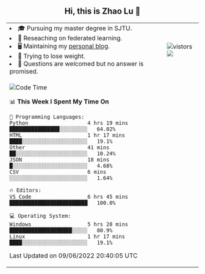 <h2 align="center"> Hi, this is Zhao Lu 👋</h2>

<table style="overflow:hidden;">
    <tr> 
        <td>
            <li>🎓 Pursuing my master degree in SJTU.</li>
            <li>🌱 Reseaching on federated learning.</li>
            <li>🖥️ Maintaining my <a href="https://ifarewell.xyz">personal blog</a>.</li>
            <li>💪 Trying to lose weight.</li>
            <li>💬 Questions are welcomed but no answer is promised.</li> 
        </td>
        <td>
            <img src="https://visitor-badge.glitch.me/badge?page_id=ifarewell" alt="vistors" />
        <br>
          <img src="https://github-readme-stats.vercel.app/api?username=ifarewell&theme=graywhite&hide=prs,contribs&show_icons=true&hide_border=true&icon_color=CE1D2D&text_color=718096&bg_color=ffffff&hide_title=true" />
        </td>
    </tr>
    <tr>
        <td colspan="2">
            
<!--START_SECTION:waka-->
![Code Time](http://img.shields.io/badge/Code%20Time-192%20hrs%2019%20mins-blue)

📊 **This Week I Spent My Time On** 

```text
💬 Programming Languages: 
Python                   4 hrs 19 mins       ████████████████░░░░░░░░░   64.02% 
HTML                     1 hr 17 mins        ████░░░░░░░░░░░░░░░░░░░░░   19.1% 
Other                    41 mins             ██░░░░░░░░░░░░░░░░░░░░░░░   10.24% 
JSON                     18 mins             █░░░░░░░░░░░░░░░░░░░░░░░░   4.68% 
CSV                      6 mins              ░░░░░░░░░░░░░░░░░░░░░░░░░   1.64%

🔥 Editors: 
VS Code                  6 hrs 45 mins       █████████████████████████   100.0%

💻 Operating System: 
Windows                  5 hrs 28 mins       ████████████████████░░░░░   80.9% 
Linux                    1 hr 17 mins        ████░░░░░░░░░░░░░░░░░░░░░   19.1%

```


 Last Updated on 09/06/2022 20:40:05 UTC
<!--END_SECTION:waka-->
            
</td></tr>
</table>

